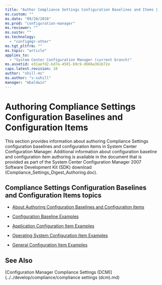 ```yaml
---
title: "Author Compliance Settings Configuration Baselines and Items | Microsoft Docs"
ms.custom: ""
ms.date: "09/20/2016"
ms.prod: "configuration-manager"
ms.reviewer: ""
ms.suite: ""
ms.technology:
  - "configmgr-other"
ms.tgt_pltfrm: ""
ms.topic: "article"
applies_to:
  - "System Center Configuration Manager (current branch)"
ms.assetid: e31aefd2-bd7a-4501-b9c9-db66a361b72e
caps.latest.revision: 10
author: "shill-ms"
ms.author: "v-suhill"
manager: "mbaldwin"
---
```

# Authoring Compliance Settings Configuration Baselines and Configuration Items
This section provides information about authoring Compliance Settings configuration baselines and configuration items in System Center Configuration Manager. Additional information about configuration baseline and configuration item authoring is available in the document that is provided as part of the System Center Configuration Manager 2007 Software Development Kit (SDK) download (Compliance_Settings_Digest_Authoring.doc).   

## Compliance Settings Configuration Baselines and Configuration Items topics  

-   [About Authoring Configuration Baselines and Configuration Items](../../develop/compliance/about-authoring-configuration-baselines-and-configuration-items.md)  

-   [Configuration Baseline Examples](../../develop/compliance/configuration-baseline-examples.md)  

-   [Application Configuration Item Examples](../../develop/compliance/application-configuration-item-examples.md)  

-   [Operating System Configuration Item Examples](../../develop/compliance/operating-system-configuration-item-examples.md)  

-   [General Configuration Item Examples](../../develop/compliance/general-configuration-item-examples.md)  

## See Also  
 [Configuration Manager Compliance Settings (DCM)](../../develop/compliance/compliance settings (dcm).md)
